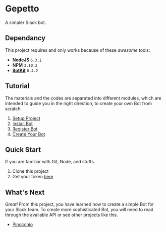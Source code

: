 # Gepetto

A simpler Slack bot.

## Dependancy

This project requires and only works because of these *awesome* tools:

- [__NodeJS__](https://nodejs.org/download/release/v6.3.0/) `6.3.1`
- __NPM__ `3.10.3`
- [__BotKit__](https://github.com/howdyai/botkit) `0.4.2`

## Tutorial

The materials and the codes are separated into different modules, which are intended to guide you in the right direction, to create your own Bot from scratch.

1. [Setup Project](https://github.com/dannych/gepetto/tree/1-npm)
2. [Install Bot](https://github.com/dannych/gepetto/tree/2-node)
3. [Register Bot](https://github.com/dannych/gepetto/tree/3-token)
4. [Create Your Bot](https://github.com/dannych/gepetto/tree/4-respond)

## Quick Start

If you are familiar with Git, Node, and stuffs

1. Clone this project
2. Get your token [here](https://github.com/dannych/gepetto/tree/3-token)

## What's Next

*Great!* From this project, you have learned how to create a simple Bot for your Slack team. To create more sophisticated Bot, you will need to read through the available API or see other projects like this.

- [Pinocchio](https://github.com/dannych/pinocchio)
